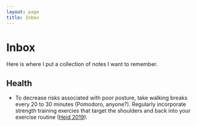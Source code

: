 ```yaml
---
layout: page
title: Inbox
---
```


# Inbox

Here is where I put a collection of notes I want to remember.

## Health

* To decrease risks associated with poor posture, take walking breaks every 20 to 30 minutes (Pomodoro, anyone?). Regularly incorporate strength training exercies that target the shoulders and back into your exercise routine ([Heid 2019](https://elemental.medium.com/good-posture-matters-even-more-than-you-think-fac02fd575ad)).
